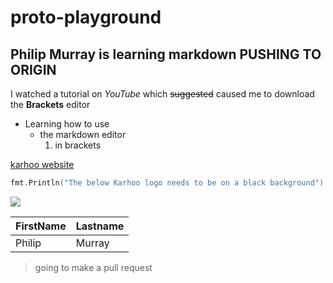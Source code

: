 # proto-playground
## Philip Murray is learning markdown PUSHING TO ORIGIN

I watched a tutorial on *YouTube* which ~~suggested~~ caused me to download the **Brackets** editor


- Learning how to use 
    - the markdown editor
        1. in brackets
        
[karhoo website](https://www.karhoo.com/fleet-and-dms-partners/)


``` go
fmt.Println("The below Karhoo logo needs to be on a black background")
```

![](https://karhoo.wpengine.com/wp-content/uploads/KARHOO-logo-web.png)


| FirstName  | Lastname | 
| --- | --- |
| Philip | Murray |


> going to make a pull request
